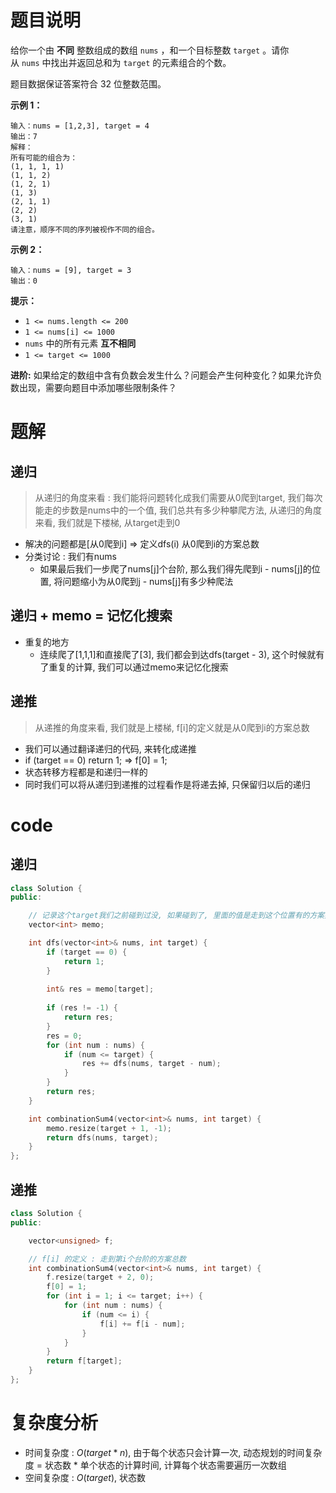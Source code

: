 # 题目说明
给你一个由 **不同** 整数组成的数组 `nums` ，和一个目标整数 `target` 。请你从 `nums` 中找出并返回总和为 `target` 的元素组合的个数。

题目数据保证答案符合 32 位整数范围。

**示例 1：**

```
输入：nums = [1,2,3], target = 4
输出：7
解释：
所有可能的组合为：
(1, 1, 1, 1)
(1, 1, 2)
(1, 2, 1)
(1, 3)
(2, 1, 1)
(2, 2)
(3, 1)
请注意，顺序不同的序列被视作不同的组合。
```

**示例 2：**

```
输入：nums = [9], target = 3
输出：0
```

**提示：**

- `1 <= nums.length <= 200`
- `1 <= nums[i] <= 1000`
- `nums` 中的所有元素 **互不相同**
- `1 <= target <= 1000`

**进阶:** 如果给定的数组中含有负数会发生什么？问题会产生何种变化？如果允许负数出现，需要向题目中添加哪些限制条件？

# 题解

## 递归

> 从递归的角度来看 : 我们能将问题转化成我们需要从0爬到target, 我们每次能走的步数是nums中的一个值, 我们总共有多少种攀爬方法, 从递归的角度来看, 我们就是下楼梯, 从target走到0

- 解决的问题都是\[从0爬到i] => 定义dfs(i) 从0爬到i的方案总数
- 分类讨论 : 我们有nums
    - 如果最后我们一步爬了nums\[j]个台阶, 那么我们得先爬到i - nums\[j]的位置, 将问题缩小为从0爬到j - nums\[j]有多少种爬法

## 递归 + memo = 记忆化搜索

- 重复的地方
    - 连续爬了\[1,1,1]和直接爬了\[3], 我们都会到达dfs(target - 3), 这个时候就有了重复的计算, 我们可以通过memo来记忆化搜索

## 递推

> 从递推的角度来看, 我们就是上楼梯, f\[i]的定义就是从0爬到i的方案总数

- 我们可以通过翻译递归的代码, 来转化成递推
- if (target == 0) return 1; => f\[0] = 1;
- 状态转移方程都是和递归一样的
- 同时我们可以将从递归到递推的过程看作是将递去掉, 只保留归以后的递归
# code

## 递归

```cpp
class Solution {
public:

    // 记录这个target我们之前碰到过没, 如果碰到了, 里面的值是走到这个位置有的方案数
    vector<int> memo;

    int dfs(vector<int>& nums, int target) {
        if (target == 0) {
            return 1;
        }
        
        int& res = memo[target];
        
        if (res != -1) {
            return res;
        }
        res = 0;
        for (int num : nums) {
            if (num <= target) {
                res += dfs(nums, target - num);
            }
        }
        return res;
    }

    int combinationSum4(vector<int>& nums, int target) {
        memo.resize(target + 1, -1);
        return dfs(nums, target);
    }
};
```

## 递推

```cpp
class Solution {
public:

    vector<unsigned> f;

    // f[i] 的定义 : 走到第i个台阶的方案总数
    int combinationSum4(vector<int>& nums, int target) {
        f.resize(target + 2, 0);
        f[0] = 1;
        for (int i = 1; i <= target; i++) {
            for (int num : nums) {
                if (num <= i) {
                    f[i] += f[i - num];
                }
            }
        }
        return f[target];
    }
};
```
# 复杂度分析

- 时间复杂度 : $O(target * n)$, 由于每个状态只会计算一次, 动态规划的时间复杂度 = 状态数 \* 单个状态的计算时间, 计算每个状态需要遍历一次数组
- 空间复杂度 : $O(target)$,  状态数
